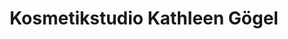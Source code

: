 ---
title: "Kosmetikstudio Kathleen Gögel"
url: /obermassfeld-grimmenthal/kosmetikstudio-kathleen-goegel/
shop: Kosmetik
---